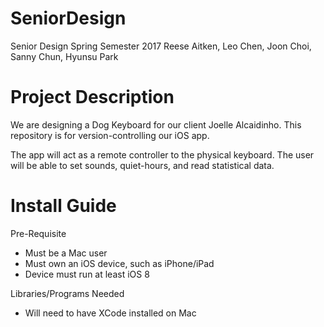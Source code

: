 # SeniorDesign
Senior Design Spring Semester 2017
Reese Aitken, Leo Chen, Joon Choi, Sanny Chun, Hyunsu Park

# Project Description
We are designing a Dog Keyboard for our client Joelle Alcaidinho.
This repository is for version-controlling our iOS app.

The app will act as a remote controller to the physical keyboard. The user will be able to set sounds, quiet-hours, and read statistical data. 

# Install Guide
Pre-Requisite
- Must be a Mac user
- Must own an iOS device, such as iPhone/iPad
- Device must run at least iOS 8

Libraries/Programs Needed
- Will need to have XCode installed on Mac

